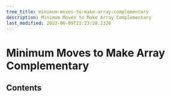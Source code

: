 ```yaml
---
tree_title: minimum-moves-to-make-array-complementary
description: Minimum Moves to Make Array Complementary
last_modified: 2022-06-09T21:23:28.2328
---
```


# Minimum Moves to Make Array Complementary

## Contents
